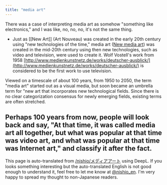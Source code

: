 ```yaml
---
title: "media art"
---
```


There was a case of interpreting media art as somehow "something like electronics," and I was like, no, no, no, it's not the same thing.

- Just as [[New Art]] (Art Nouveau) was created in the early 20th century using "new technologies of the time," media art ([New media art](https://en.wikipedia.org/wiki/New_media_art)) was created in the mid-20th century using then new technologies, such as video and television, were used to create it. Wolf Vostell's work from 1958 [http://www.medienkunstnetz.de/works/deutscher-ausblick/](http://www.medienkunstnetz.de/works/deutscher-ausblick/) is considered to be the first work to use television.

Viewed on a timescale of about 100 years, from 1950 to 2050, the term "media art" started out as a visual media, but soon became an umbrella term for "new art that incorporates new technological fields. Since there is no clear categorization consensus for newly emerging fields, existing terms are often stretched.

Perhaps 100 years from now, people will look back and say, "At that time, it was called media art all together, but what was popular at that time was video art, and what was popular at that time was Internet art," and classify it after the fact.
---
This page is auto-translated from [/nishio/メディアアート](https://scrapbox.io/nishio/メディアアート) using DeepL. If you looks something interesting but the auto-translated English is not good enough to understand it, feel free to let me know at [@nishio_en](https://twitter.com/nishio_en). I'm very happy to spread my thought to non-Japanese readers.